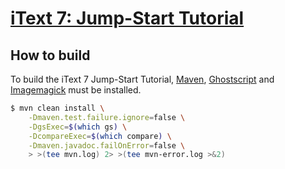# [iText 7: Jump-Start Tutorial](http://developers.itextpdf.com/content/itext-7-jump-start-tutorial) #

## How to build ##

To build the iText 7 Jump-Start Tutorial, [Maven][1], 
[Ghostscript][2] and [Imagemagick][3] must be installed.

```bash
$ mvn clean install \
    -Dmaven.test.failure.ignore=false \
    -DgsExec=$(which gs) \
    -DcompareExec=$(which compare) \
    -Dmaven.javadoc.failOnError=false \
    > >(tee mvn.log) 2> >(tee mvn-error.log >&2)
```

[1]: http://maven.apache.org/
[2]: http://www.ghostscript.com/
[3]: http://www.imagemagick.org/
